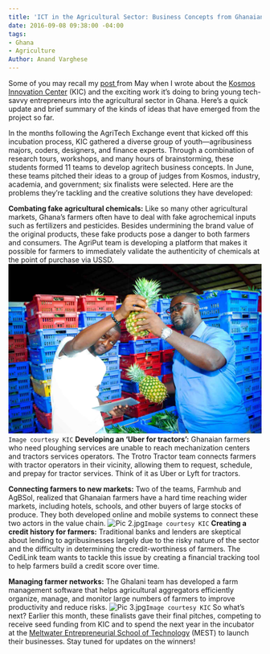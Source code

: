 ```yaml
---
title: 'ICT in the Agricultural Sector: Business Concepts from Ghanaian Youth'
date: 2016-09-08 09:38:00 -04:00
tags:
- Ghana
- Agriculture
Author: Anand Varghese
---
```


Some of you may recall my [post ](http://dai-global-digital.com/ghana-agritech-exchange.html) from May when I wrote about the [Kosmos Innovation Center](http://www.kosmosinnovationcenter.com/) (KIC) and the exciting work it’s doing to bring young tech-savvy entrepreneurs into the agricultural sector in Ghana. Here’s a quick update and brief summary of the kinds of ideas that have emerged from the project so far.

<!--more-->

In the months following the AgriTech Exchange event that kicked off this incubation process, KIC gathered a diverse group of youth—agribusiness majors, coders, designers, and finance experts. Through a combination of research tours, workshops, and many hours of brainstorming, these students formed 11 teams to develop agritech business concepts. In June, these teams pitched their ideas to a group of judges from Kosmos, industry, academia, and government; six finalists were selected. Here are the problems they’re tackling and the creative solutions they have developed: 

**Combating fake agricultural chemicals:** Like so many other agricultural markets, Ghana’s farmers often have to deal with fake agrochemical inputs such as fertilizers and pesticides. Besides undermining the brand value of the original products, these fake products pose a danger to both farmers and consumers. The AgriPut team is developing a platform that makes it possible for farmers to immediately validate the authenticity of chemicals at the point of purchase via USSD.
![Pic 1.jpg](/uploads/Pic%201.jpg)`Image courtesy KIC`
**Developing an ‘Uber for tractors’:** Ghanaian farmers who need ploughing services are unable to reach mechanization centers and tractors services operators. The Trotro Tractor team connects farmers with tractor operators in their vicinity, allowing them to request, schedule, and prepay for tractor services. Think of it as Uber or Lyft for tractors. 

**Connecting farmers to new markets:** Two of the teams, Farmhub and AgBSol, realized that Ghanaian farmers have a hard time reaching wider markets, including hotels, schools, and other buyers of large stocks of produce. They both developed online and mobile systems to connect these two actors in the value chain. 
![Pic 2.jpg](/uploads/Pic%202.jpg)`Image courtesy KIC`
**Creating a credit history for farmers:** Traditional banks and lenders are skeptical about lending to agribusinesses largely due to the risky nature of the sector and the difficulty in determining the credit-worthiness of farmers. The CediLink team wants to tackle this issue by creating a financial tracking tool to help farmers build a credit score over time.

**Managing farmer networks:** The Ghalani team has developed a farm management software that helps agricultural aggregators efficiently organize, manage, and monitor large numbers of farmers to improve productivity and reduce risks.
![Pic 3.jpg](/uploads/Pic%203.jpg)`Image courtesy KIC`
So what’s next? Earlier this month, these finalists gave their final pitches, competing to receive seed funding from KIC and to spend the next year in the incubator at the [Meltwater Entrepreneurial School of Technology](http://meltwater.org/incubator/about-the-incubator/) (MEST) to launch their businesses. Stay tuned for updates on the winners!
